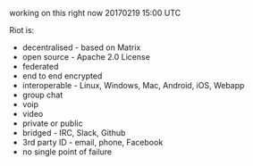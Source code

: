 working on this right now 20170219 15:00 UTC

Riot is:
* decentralised - based on Matrix
* open source - Apache 2.0 License
* federated
* end to end encrypted
* interoperable - Linux, Windows, Mac, Android, iOS, Webapp
* group chat
* voip
* video
* private or public
* bridged - IRC, Slack, Github
* 3rd party ID - email, phone, Facebook
* no single point of failure


